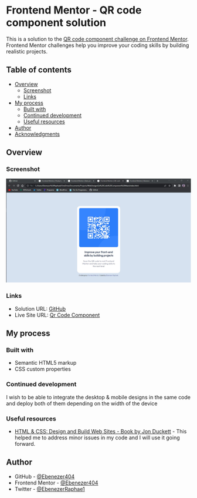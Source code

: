 # Frontend Mentor - QR code component solution

This is a solution to the [QR code component challenge on Frontend Mentor](https://www.frontendmentor.io/challenges/qr-code-component-iux_sIO_H). Frontend Mentor challenges help you improve your coding skills by building realistic projects. 

## Table of contents

- [Overview](#overview)
  - [Screenshot](#screenshot)
  - [Links](#links)
- [My process](#my-process)
  - [Built with](#built-with)
  - [Continued development](#continued-development)
  - [Useful resources](#useful-resources)
- [Author](#author)
- [Acknowledgments](#acknowledgments)

## Overview

### Screenshot

![screenshot](images/qr-code-component.jpg)

### Links

- Solution URL: [GitHub](https://github.com/Ebenezer-Raphael/Qr-Code-Component)
- Live Site URL: [Qr Code Component](https://ebenezer-raphael.github.io/Qr-Code-Component/)

## My process

### Built with

- Semantic HTML5 markup
- CSS custom properties

### Continued development

I wish to be able to integrate the desktop & mobile designs in the same code and deploy both of them depending on the width of the device

### Useful resources

- [HTML & CSS: Design and Build Web Sites - Book by Jon Duckett](https://www.htmlandcssbook.com/) - This helped me to address minor issues in my code and I will use it going forward.

## Author

- GitHub - [@Ebenezer404](https://www.github.com/Ebenezer404)
- Frontend Mentor - [@Ebenezer404](https://www.frontendmentor.io/profile/Ebenezer404)
- Twitter - [@EbenezerRaphae1](https://www.twitter.com/EbenezerRaphae1)
